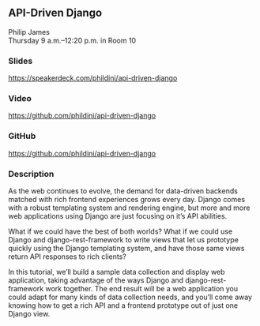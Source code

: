 ## API-Driven Django
Philip James  
Thursday 9 a.m.–12:20 p.m. in Room 10

### Slides
https://speakerdeck.com/phildini/api-driven-django

### Video
https://github.com/phildini/api-driven-django

### GitHub
https://github.com/phildini/api-driven-django

### Description
As the web continues to evolve, the demand for data-driven backends matched with rich frontend experiences grows every day. Django comes with a robust templating system and rendering engine, but more and more web applications using Django are just focusing on it’s API abilities.

What if we could have the best of both worlds? What if we could use Django and django-rest-framework to write views that let us prototype quickly using the Django templating system, and have those same views return API responses to rich clients?

In this tutorial, we’ll build a sample data collection and display web application, taking advantage of the ways Django and django-rest-framework work together. The end result will be a web application you could adapt for many kinds of data collection needs, and you’ll come away knowing how to get a rich API and a frontend prototype out of just one Django view.
